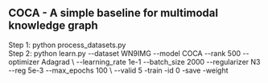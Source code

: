<h2>COCA - A simple baseline for multimodal knowledge graph</h2>
Step 1: python process_datasets.py<br/>
Step 2: python learn.py --dataset WN9IMG --model COCA --rank 500 --optimizer Adagrad \
        --learning_rate 1e-1 --batch_size 2000 --regularizer N3 --reg 5e-3 --max_epochs 100 \
        --valid 5 -train -id 0 -save -weight
